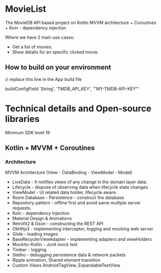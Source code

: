 # MovieList
The MovieDB API based project on Kotlin MVVM architecture + Coroutines + Koin - dependency injection

Where we have 2 main use cases:

* Get a list of movies.
* Show details for an specific clicked movie.

## How to build on your environment
// replace this line in the App build file 

buildConfigField 'String', 'TMDB_API_KEY', '"MY-TMDB-API-KEY"'


# Technical details and  Open-source libraries
Minimum SDK level 19
## Kotlin + MVVM  + Coroutines
### Architecture
MVVM Architecture (View - DataBinding - ViewModel - Model)
* LiveData -  It notifies views of any change in the domain layer data.
* Lifecycle - dispose of observing data when lifecycle state changes.
* ViewModel - UI related data holder, lifecycle aware.
* Room Database - Persistence - construct the database.
* Repository pattern - offline first and avoid same multiple server requests.
* Koin - dependency injection
* Material Design & Animations
* Retrofit2 & Gson - constructing the REST API
* OkHttp3 - implementing interceptor, logging and mocking web server
* Glide - loading images
* BaseRecyclerViewAdapter - implementing adapters and viewHolders
* Mockito-Kotlin - Junit mock test
* Timber - logging
* Stetho - debugging persistence data & network packets
* Ripple animation, Shared element transition
* Custom Views AndroidTagView, ExpandableTextView

